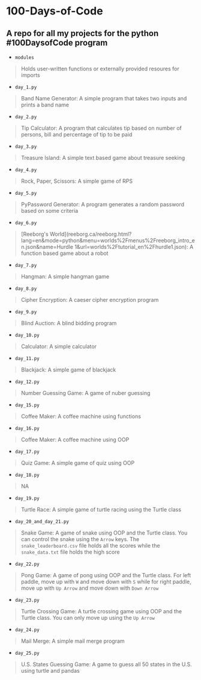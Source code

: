 # 100-Days-of-Code
## A repo for all my projects for the python #100DaysofCode program

- `modules`
> Holds user-written functions or externally provided resoures for imports

- `day_1.py`
> Band Name Generator: A simple program that takes two inputs and prints a band name

- `day_2.py`
> Tip Calculator: A program that calculates tip based on number of persons, bill and percentage of tip to be paid

- `day_3.py`
> Treasure Island: A simple text based game about treasure seeking

- `day_4.py`
> Rock, Paper, Scissors: A simple game of RPS

- `day_5.py`
> PyPassword Generator: A program generates a random password based on some criteria

- `day_6.py`
> [Reeborg's World](reeborg.ca/reeborg.html?lang=en&mode=python&menu=worlds%2Fmenus%2Freeborg_intro_en.json&name=Hurdle 1&url=worlds%2Ftutorial_en%2Fhurdle1.json): A function based game about a robot

- `day_7.py`
> Hangman: A simple hangman game

- `day_8.py`
> Cipher Encryption: A caeser cipher encryption program

- `day_9.py`
> Blind Auction: A blind bidding program

- `day_10.py`
> Calculator: A simple calculator

- `day_11.py`
> Blackjack: A simple game of blackjack

- `day_12.py`
> Number Guessing Game: A game of nuber guessing

- `day_15.py`
> Coffee Maker: A coffee machine using functions

- `day_16.py`
> Coffee Maker: A coffee machine using OOP

- `day_17.py`
> Quiz Game: A simple game of quiz using OOP

- `day_18.py`
> NA

- `day_19.py`
> Turtle Race: A simple game of turtle racing using the Turtle class

- `day_20_and_day_21.py`
> Snake Game: A game of snake using OOP and the Turtle class. You can control the 
> snake using the `Arrow` keys. The `snake_leaderboard.csv` file holds all the scores
> while the `snake_data.txt` file holds the high score 

- `day_22.py`
> Pong Game: A game of pong using OOP and the Turtle class. For left paddle, move up 
> with `W` and move down with `S` while for right paddle, move up with `Up Arrow` 
> and move down with `Down Arrow`

- `day_23.py`
> Turtle Crossing Game: A turtle crossing game using OOP and the Turtle class. You can
> only move up using the `Up Arrow`

- `day_24.py`
> Mail Merge: A simple mail merge program

- `day_25.py`
> U.S. States Guessing Game: A game to guess all 50 states in the U.S. using turtle and 
> pandas